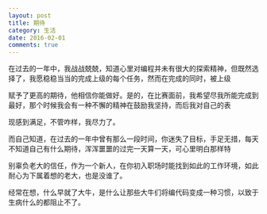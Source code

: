 ```yaml
---
layout: post
title: 期待
category: 生活
date: 2016-02-01
comments: true
---
```


在过去的一年中，我战战兢兢，知道心里对编程并未有很大的探索精神，但既然选择了，我愿稳稳当当的完成上级的每个任务，然而在完成的同时，被上级

赋予了更高的期待，他相信你能做好。是的，在比赛面前，我希望尽我所能完成到最好，那个时候我会有一种不懈的精神在鼓励我坚持，而后我对自己的表

现感到满足，不管咋样，我尽力了。


而自己知道，在过去的一年中曾有那么一段时间，你迷失了目标，手足无措，每天不知道自己有什么期待，浑浑噩噩的过完一天算一天，可心里明白那样特

别辜负老大的信任，作为一个新人，在你初入职场时能找到如此的工作环境，如此耐心为下属着想的老大，也是没谁了。


经常在想，什么早就了大牛，是什么让那些大牛们将编代码变成一种习惯，以致于生病什么的都阻止不了。
